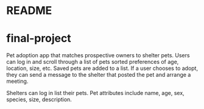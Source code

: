 # README
# final-project
Pet adoption app that matches prospective owners to shelter pets. Users can log in and scroll through a list of pets sorted preferences of age, location, size, etc. Saved pets are added to a list. If a user chooses to adopt, they can send a message to the shelter that posted the pet and arrange a meeting.

Shelters can log in list their pets. Pet attributes include name, age, sex, species, size, description.
